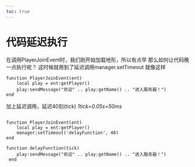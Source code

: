 ```yaml
---
toc: true
---
```

# **代码延迟执行**
在调用PlayerJoinEvent时，我们刚开始加载地形，所以有点早
那么如何让代码晚一点执行呢？
这时候就用到了延迟调用manager.setTimeout
就像这样
~~~
function PlayerJoinEvent(ent)
    local play = ent:getPlayer()
    play:sendMessage("欢迎" .. play:getName() .. "进入服务器！")
end
~~~
加上延迟调用，延迟40刻(tick)
*1tick=0.05s=50ms*
~~~

function PlayerJoinEvent(ent)
    local play = ent:getPlayer()
    manager:setTimeout('delayFunction', 40)
end

function delayFunction(tick)
    play:sendMessage("欢迎" .. play:getName() .. "进入服务器！")
 end
~~~